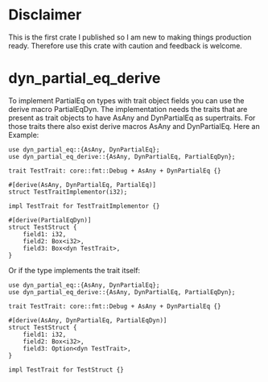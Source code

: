 # Disclaimer

This is the first crate I published so I am new to making things production ready. Therefore use this crate with caution and feedback is welcome.

# dyn_partial_eq_derive

To implement PartialEq on types with trait object fields you can use the derive macro PartialEqDyn. The implementation needs the traits that are present as trait objects to have AsAny and DynPartialEq as supertraits. For those traits there also exist derive macros AsAny and DynPartialEq.
Here an Example:
```
use dyn_partial_eq::{AsAny, DynPartialEq};
use dyn_partial_eq_derive::{AsAny, DynPartialEq, PartialEqDyn};

trait TestTrait: core::fmt::Debug + AsAny + DynPartialEq {}

#[derive(AsAny, DynPartialEq, PartialEq)]
struct TestTraitImplementor(i32);

impl TestTrait for TestTraitImplementor {}

#[derive(PartialEqDyn)]
struct TestStruct {
    field1: i32,
    field2: Box<i32>,
    field3: Box<dyn TestTrait>,
}
```

Or if the type implements the trait itself:

```
use dyn_partial_eq::{AsAny, DynPartialEq};
use dyn_partial_eq_derive::{AsAny, DynPartialEq, PartialEqDyn};

trait TestTrait: core::fmt::Debug + AsAny + DynPartialEq {}

#[derive(AsAny, DynPartialEq, PartialEqDyn)]
struct TestStruct {
    field1: i32,
    field2: Box<i32>,
    field3: Option<dyn TestTrait>,
}

impl TestTrait for TestStruct {}
```